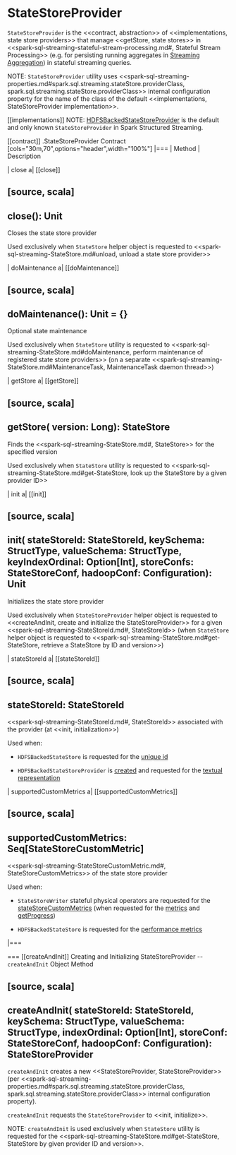 # StateStoreProvider

`StateStoreProvider` is the <<contract, abstraction>> of <<implementations, state store providers>> that manage <<getStore, state stores>> in <<spark-sql-streaming-stateful-stream-processing.md#, Stateful Stream Processing>> (e.g. for persisting running aggregates in [Streaming Aggregation](streaming-aggregation.md)) in stateful streaming queries.

NOTE: `StateStoreProvider` utility uses <<spark-sql-streaming-properties.md#spark.sql.streaming.stateStore.providerClass, spark.sql.streaming.stateStore.providerClass>> internal configuration property for the name of the class of the default <<implementations, StateStoreProvider implementation>>.

[[implementations]]
NOTE: [HDFSBackedStateStoreProvider](HDFSBackedStateStoreProvider.md) is the default and only known `StateStoreProvider` in Spark Structured Streaming.

[[contract]]
.StateStoreProvider Contract
[cols="30m,70",options="header",width="100%"]
|===
| Method
| Description

| close
a| [[close]]

[source, scala]
----
close(): Unit
----

Closes the state store provider

Used exclusively when `StateStore` helper object is requested to <<spark-sql-streaming-StateStore.md#unload, unload a state store provider>>

| doMaintenance
a| [[doMaintenance]]

[source, scala]
----
doMaintenance(): Unit = {}
----

Optional state maintenance

Used exclusively when `StateStore` utility is requested to <<spark-sql-streaming-StateStore.md#doMaintenance, perform maintenance of registered state store providers>> (on a separate <<spark-sql-streaming-StateStore.md#MaintenanceTask, MaintenanceTask daemon thread>>)

| getStore
a| [[getStore]]

[source, scala]
----
getStore(
  version: Long): StateStore
----

Finds the <<spark-sql-streaming-StateStore.md#, StateStore>> for the specified version

Used exclusively when `StateStore` utility is requested to <<spark-sql-streaming-StateStore.md#get-StateStore, look up the StateStore by a given provider ID>>

| init
a| [[init]]

[source, scala]
----
init(
  stateStoreId: StateStoreId,
  keySchema: StructType,
  valueSchema: StructType,
  keyIndexOrdinal: Option[Int],
  storeConfs: StateStoreConf,
  hadoopConf: Configuration): Unit
----

Initializes the state store provider

Used exclusively when `StateStoreProvider` helper object is requested to <<createAndInit, create and initialize the StateStoreProvider>> for a given <<spark-sql-streaming-StateStoreId.md#, StateStoreId>> (when `StateStore` helper object is requested to <<spark-sql-streaming-StateStore.md#get-StateStore, retrieve a StateStore by ID and version>>)

| stateStoreId
a| [[stateStoreId]]

[source, scala]
----
stateStoreId: StateStoreId
----

<<spark-sql-streaming-StateStoreId.md#, StateStoreId>> associated with the provider (at <<init, initialization>>)

Used when:

* `HDFSBackedStateStore` is requested for the [unique id](HDFSBackedStateStore.md#id)

* `HDFSBackedStateStoreProvider` is [created](HDFSBackedStateStoreProvider.md#baseDir) and requested for the [textual representation](HDFSBackedStateStoreProvider.md#toString)

| supportedCustomMetrics
a| [[supportedCustomMetrics]]

[source, scala]
----
supportedCustomMetrics: Seq[StateStoreCustomMetric]
----

<<spark-sql-streaming-StateStoreCustomMetric.md#, StateStoreCustomMetrics>> of the state store provider

Used when:

* `StateStoreWriter` stateful physical operators are requested for the [stateStoreCustomMetrics](physical-operators/StateStoreWriter.md#stateStoreCustomMetrics) (when requested for the [metrics](physical-operators/StateStoreWriter.md#metrics) and [getProgress](physical-operators/StateStoreWriter.md#getProgress))

* `HDFSBackedStateStore` is requested for the [performance metrics](HDFSBackedStateStore.md#metrics)

|===

=== [[createAndInit]] Creating and Initializing StateStoreProvider -- `createAndInit` Object Method

[source, scala]
----
createAndInit(
  stateStoreId: StateStoreId,
  keySchema: StructType,
  valueSchema: StructType,
  indexOrdinal: Option[Int],
  storeConf: StateStoreConf,
  hadoopConf: Configuration): StateStoreProvider
----

`createAndInit` creates a new <<StateStoreProvider, StateStoreProvider>> (per <<spark-sql-streaming-properties.md#spark.sql.streaming.stateStore.providerClass, spark.sql.streaming.stateStore.providerClass>> internal configuration property).

`createAndInit` requests the `StateStoreProvider` to <<init, initialize>>.

NOTE: `createAndInit` is used exclusively when `StateStore` utility is requested for the <<spark-sql-streaming-StateStore.md#get-StateStore, StateStore by given provider ID and version>>.
